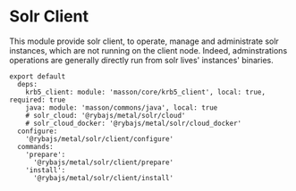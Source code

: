 
# Solr Client

This module provide solr client, to operate, manage and administrate solr instances,
which are not running on the client node. Indeed, adminstrations operations are generally
directly run from solr lives' instances' binaries.

    export default
      deps:
        krb5_client: module: 'masson/core/krb5_client', local: true, required: true
        java: module: 'masson/commons/java', local: true
        # solr_cloud: '@rybajs/metal/solr/cloud'
        # solr_cloud_docker: '@rybajs/metal/solr/cloud_docker'
      configure:
        '@rybajs/metal/solr/client/configure'
      commands:
        'prepare':
          '@rybajs/metal/solr/client/prepare'
        'install':
          '@rybajs/metal/solr/client/install'
